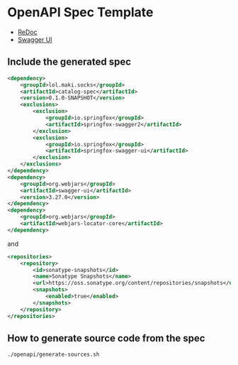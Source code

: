 # OpenAPI Spec Template

* [ReDoc](https://redocly.github.io/redoc/?url=https://raw.githubusercontent.com/making/catalog-spec/master/openapi/doc.yml)
* [Swagger UI](https://petstore.swagger.io/?url=https://raw.githubusercontent.com/making/catalog-spec/master/openapi/doc.yml)

## Include the generated spec

```xml
<dependency>
    <groupId>lol.maki.socks</groupId>
    <artifactId>catalog-spec</artifactId>
    <version>0.1.0-SNAPSHOT</version>
    <exclusions>
        <exclusion>
            <groupId>io.springfox</groupId>
            <artifactId>springfox-swagger2</artifactId>
        </exclusion>
        <exclusion>
            <groupId>io.springfox</groupId>
            <artifactId>springfox-swagger-ui</artifactId>
        </exclusion>
    </exclusions>
</dependency>
<dependency>
    <groupId>org.webjars</groupId>
    <artifactId>swagger-ui</artifactId>
    <version>3.27.0</version>
</dependency>
<dependency>
    <groupId>org.webjars</groupId>
    <artifactId>webjars-locator-core</artifactId>
</dependency>
```

and

```xml
<repositories>
    <repository>
        <id>sonatype-snapshots</id>
        <name>Sonatype Snapshots</name>
        <url>https://oss.sonatype.org/content/repositories/snapshots</url>
        <snapshots>
            <enabled>true</enabled>
        </snapshots>
    </repository>
</repositories>
```

## How to generate source code from the spec


```
./openapi/generate-sources.sh
```
